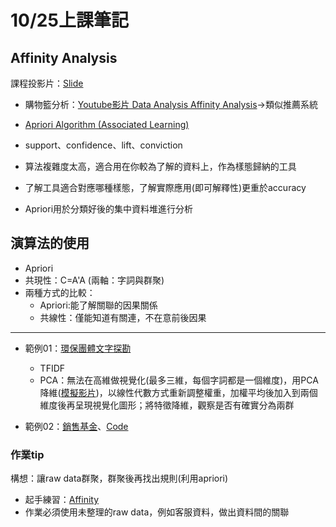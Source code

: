 # 10/25上課筆記
## Affinity Analysis
課程投影片：[Slide](https://docs.google.com/presentation/d/e/2PACX-1vSXXFKjonijBJijW8485cHTiWfJY6STE7EbAav1_pTfJ77I-oqsSBwr7fP6DGDxQLJgBIe0XmKkxpzW/pub?start=false&loop=false&delayms=3000&slide=id.p)

* 購物籃分析：[Youtube影片 Data Analysis Affinity Analysis](https://www.youtube.com/watch?v=s7bdiyOy-QU)→類似推薦系統

* [Apriori Algorithm (Associated Learning)](https://www.youtube.com/watch?time_continue=3&v=WGlMlS_Yydk)
* support、confidence、lift、conviction
* 算法複雜度太高，適合用在你較為了解的資料上，作為樣態歸納的工具
* 了解工具適合對應哪種樣態，了解實際應用(即可解釋性)更重於accuracy
* Apriori用於分類好後的集中資料堆進行分析

## 演算法的使用
* Apriori
* 共現性：C=A'A (兩軸：字詞與群聚)
* 兩種方式的比較：
  * Apriori:能了解關聯的因果關係
  * 共線性：僅能知道有關連，不在意前後因果
---

* 範例01：[環保團體文字探勘](https://github.com/NTU-CSX-DataScience/UTaipei/blob/master/02%20Textual/01%20%E7%92%B0%E4%BF%9D%E5%9C%98%E9%AB%94%E6%96%87%E5%AD%97%E6%8E%A2%E5%8B%98_Pecu.ipynb)
  * TFIDF
  * PCA：無法在高維做視覺化(最多三維，每個字詞都是一個維度)，用PCA降維([模擬影片](https://www.youtube.com/watch?v=4pnQd6jnCWk))，以線性代數方式重新調整權重，加權平均後加入到兩個維度後再呈現視覺化圖形；將特徵降維，觀察是否有確實分為兩群

* 範例02：[銷售基金](https://www.youtube.com/watch?v=F34ItE4Rwvw&feature=youtu.be)、[Code](https://github.com/syuan0624/FinTech/blob/master/HW2/TDM%2C%20CO-occurrence%20Matrix%2C%20%E5%85%B1%E7%B7%9A%E5%9C%96%20.ipynb)

### 作業tip
構想：讓raw data群聚，群聚後再找出規則(利用apriori)

* 起手練習：[Affinity](https://github.com/alextanhongpin/learning-data-mining-with-python/blob/master/04-recommending-movies-using-affinity-analysis/apriori.ipynb)
* 作業必須使用未整理的raw data，例如客服資料，做出資料間的關聯
